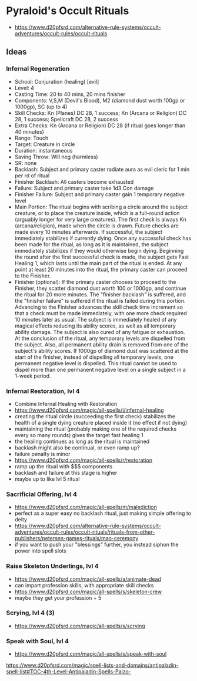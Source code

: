 # Pyraloid's Occult Rituals
- https://www.d20pfsrd.com/alternative-rule-systems/occult-adventures/occult-rules/occult-rituals

## Ideas
### Infernal Regeneration
- School: Conjuration (healing) [evil]
- Level: 4
- Casting Time: 20 to 40 mins, 20 mins finisher
- Components: V,S,M (Devil's Blood), M2 (diamond dust worth 100gp or 1000gp), SC (up to 4)
- Skill Checks: Kn (Planes) DC 28, 1 success; Kn (Arcana or Religion) DC 28, 1 success; Spellcraft DC 28, 2 success
- Extra Checks: Kn (Arcana or Religion) DC 28 (if ritual goes longer than 40 minutes)
- Range: Touch
- Target: Creature in circle
- Duration: instantaneous
- Saving Throw: Will neg (harmless)
- SR: none
- Backlash: Subject and primary caster radiate aura as evil cleric for 1 min per rd of ritual
- Finisher Backlash: All casters become exhausted
- Failure: Subject and primary caster take 1d3 Con damage
- Finisher Failure: Subject and primary caster gain 1 temporary negative level
- Main Portion: The ritual begins with scribing a circle around the subject creature, or to place the creature inside, which is a full-round action (arguably longer for very large creatures). The first check is always Kn (arcana/religion), made when the circle is drawn. Future checks are made every 10 minutes afterwards. If successful, the subject immediately stabilizes if currently dying. Once any successful check has been made for the ritual, as long as it is maintained, the subject immediately stabilizes if they would otherwise begin dying. Beginning the round after the first successful check is made, the subject gets Fast Healing 1, which lasts until the main part of the ritual is ended. At any point at least 20 minutes into the ritual, the primary caster can proceed to the Finisher.
- Finisher (optional): If the primary caster chooses to proceed to the Finisher, they scatter diamond dust worth 100 or 1000gp, and continue the ritual for 20 more minutes. The "finisher backlash" is suffered, and the "finisher failure" is suffered if the ritual is failed during this portion. Advancing to the Finisher advances the skill check time increment so that a check must be made immediately, with one more check required 10 minutes later as usual. The subject is immediately healed of any magical effects reducing its ability scores, as well as all temporary ability damage. The subject is also cured of any fatigue or exhaustion. At the conclusion of the ritual, any temporary levels are dispelled from the subject. Also, all permanent ability drain is removed from one of the subject's ability scores. If 1000gp of diamond dust was scattered at the start of the finisher, instead of dispelling all temporary levels, one permanent negative level is dispelled. This ritual cannot be used to dispel more than one permanent negative level on a single subject in a 1-week period.

### Infernal Restoration, lvl 4
- Combine Infernal Healing with Restoration
- https://www.d20pfsrd.com/magic/all-spells/i/infernal-healing
- creating the ritual circle (succeeding the first check) stabilizes the health of a single dying creature placed inside it (no effect if not dying)
- maintaining the ritual (probably making one of the required checks every so many rounds) gives the target fast healing 1
- the healing continues as long as the ritual is maintained
- backlash might also be continual, or even ramp up?
- failure penalty is minor
- https://www.d20pfsrd.com/magic/all-spells/r/restoration
- ramp up the ritual with $$$ components
- backlash and failure at this stage is higher
- maybe up to like lvl 5 ritual

### Sacrificial Offering, lvl 4
- https://www.d20pfsrd.com/magic/all-spells/m/malediction
- perfect as a super easy no backlash ritual, just making simple offering to deity
- https://www.d20pfsrd.com/alternative-rule-systems/occult-adventures/occult-rules/occult-rituals/rituals-from-other-publishers/petersen-games-rituals/mao-ceremony
- if you want to push your "blessings" further, you instead siphon the power into spell slots

### Raise Skeleton Underlings, lvl 4
- https://www.d20pfsrd.com/magic/all-spells/a/animate-dead
- can impart profession skills, with appropriate skill checks
- https://www.d20pfsrd.com/magic/all-spells/s/skeleton-crew
- maybe they get your profession + 5

### Scrying, lvl 4 (3)
- https://www.d20pfsrd.com/magic/all-spells/s/scrying

### Speak with Soul, lvl 4
- https://www.d20pfsrd.com/magic/all-spells/s/speak-with-soul

https://www.d20pfsrd.com/magic/spell-lists-and-domains/antipaladin-spell-list#TOC-4th-Level-Antipaladin-Spells-Paizo-
